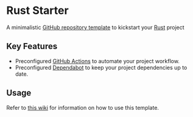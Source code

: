 # Rust Starter

A minimalistic [GitHub repository template](https://docs.github.com/en/repositories/creating-and-managing-repositories/creating-a-repository-from-a-template) to kickstart your [Rust](https://www.rust-lang.org/) project

## Key Features

- Preconfigured [GitHub Actions](https://github.com/features/actions) to automate your project workflow.
- Preconfigured [Dependabot](https://docs.github.com/en/code-security/dependabot) to keep your project dependencies up to date.

## Usage

Refer to [this wiki](https://github.com/threeal/rust-starter/wiki) for information on how to use this template.
